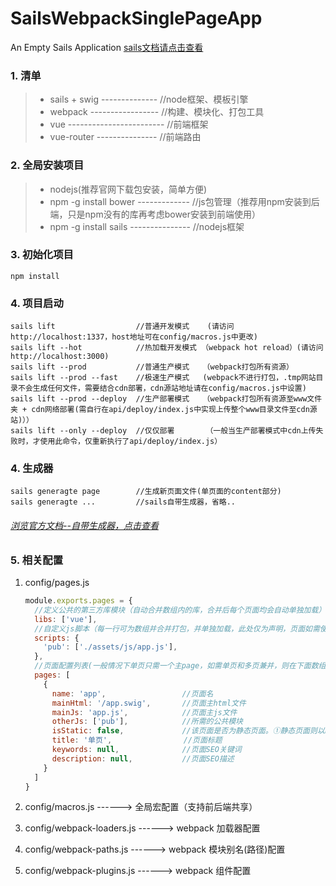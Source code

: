 # SailsWebpackSinglePageApp

An Empty Sails Application [sails文档请点击查看](http://sailsjs.org)

### 1. 清单

> * sails + swig -------------- //node框架、模板引擎
> * webpack ----------------- //构建、模块化、打包工具
> * vue ------------------------ //前端框架
> * vue-router --------------- //前端路由

### 2. 全局安装项目

> * nodejs(推荐官网下载包安装，简单方便)
> * npm -g install bower ------------- //js包管理（推荐用npm安装到后端，只是npm没有的库再考虑bower安装到前端使用）
> * npm -g install sails --------------- //nodejs框架

### 3. 初始化项目

```
npm install
```

### 4. 项目启动

```
sails lift                  //普通开发模式    (请访问http://localhost:1337，host地址可在config/macros.js中更改)
sails lift --hot            //热加载开发模式 （webpack hot reload）(请访问http://localhost:3000)
sails lift --prod           //普通生产模式   （webpack打包所有资源）
sails lift --prod --fast    //极速生产模式   (webpack不进行打包，.tmp网站目录不会生成任何文件，需要结合cdn部署，cdn源站地址请在config/macros.js中设置)
sails lift --prod --deploy  //生产部署模式   （webpack打包所有资源至www文件夹 + cdn网络部署(需自行在api/deploy/index.js中实现上传整个www目录文件至cdn源站)））
sails lift --only --deploy  //仅仅部署       （一般当生产部署模式中cdn上传失败时，才使用此命令，仅重新执行了api/deploy/index.js）
```

### 4. 生成器 

```
sails generagte page        //生成新页面文件(单页面的content部分)
sails generagte ...         //sails自带生成器，省略..
```
###### [浏览官方文档--自带生成器，点击查看](http://sailsjs.com/documentation/reference/command-line-interface/sails-generate)

### 5. 相关配置

1. config/pages.js

    ```javascript
    module.exports.pages = {
      //定义公共的第三方库模块（自动合并数组内的库，合并后每个页面均会自动单独加载）
      libs: ['vue'],
      //自定义js脚本（每一行可为数组并合并打包，并单独加载，此处仅为声明，页面如需使用，请在下面pages中otherJs指定）
      scripts: {
        'pub': ['./assets/js/app.js'],
      },
      //页面配置列表(一般情况下单页只需一个主page，如需单页和多页兼并，则在下面数组进行其它页面配置)
      pages: [
        {
          name: 'app',                 //页面名
          mainHtml: '/app.swig',       //页面主html文件
          mainJs: 'app.js',            //页面主js文件
          otherJs: ['pub'],            //所需的公共模块
          isStatic: false,             //该页面是否为静态页面。①静态页面则以html格式输出到.tmp/public/pages；②动态页面则输出到views中，可在config/routes中使用
          title: '单页',                //页面标题
          keywords: null,              //页面SEO关键词
          description: null,           //页面SEO描述
        }
      ]
    }
    ```
2. config/macros.js ------> 全局宏配置（支持前后端共享）

3. config/webpack-loaders.js ------> webpack 加载器配置

4. config/webpack-paths.js ------> webpack 模块别名(路径)配置

5. config/webpack-plugins.js ------> webpack 组件配置

